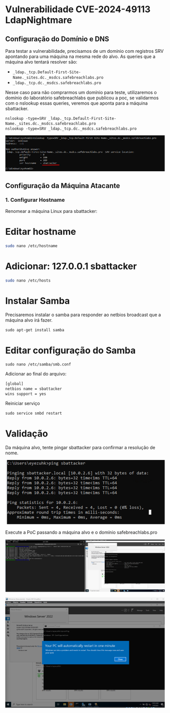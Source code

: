 # Vulnerabilidade CVE-2024-49113 LdapNightmare

## Configuração do Domínio e DNS
Para testar a vulnerabilidade, precisamos de um domínio com registros SRV apontando para uma máquina na mesma rede do alvo.
As queries que a máquina alvo tentará resolver são:

- `_ldap._tcp.Default-First-Site-Name._sites.dc._msdcs.safebreachlabs.pro`
- `_ldap._tcp.dc._msdcs.safebreachlabs.pro`

Nesse caso para não comprarmos um domínio para teste, utilizaremos o domínio do laboratório safebreachlabs que publicou a poc, se validarmos com o nslookup essas queries, veremos que aponta para a máquina sbattacker.
```
nslookup -type=SRV _ldap._tcp.Default-First-Site-Name._sites.dc._msdcs.safebreachlabs.pro
nslookup -type=SRV _ldap._tcp.dc._msdcs.safebreachlabs.pro
```
![LDAPNightmare/sbattacker.png](LDAPNightmare/sbattacker.png)


## Configuração da Máquina Atacante
### 1. Configurar Hostname
Renomear a máquina Linux para sbattacker:


# Editar hostname
```bash
sudo nano /etc/hostname
```
# Adicionar: 127.0.0.1 sbattacker
```bash
sudo nano /etc/hosts
```

# Instalar Samba
Precisaremos instalar o samba para responder ao netbios broadcast que a máquina alvo irá fazer.
```
sudo apt-get install samba
```
# Editar configuração do Samba
```
sudo nano /etc/samba/smb.conf
```
Adicionar ao final do arquivo:
```
[global]
netbios name = sbattacker
wins support = yes
```
Reiniciar serviço
```
sudo service smbd restart
```
# Validação

Da máquina alvo, tente pingar sbattacker para confirmar a resolução de nome.

![LDAPNightmare/netbios.png](LDAPNightmare/netbios.png)

Execute a PoC passando a máquina alvo e o domínio safebreachlabs.pro

![LDAPNightmare/exploit.png](LDAPNightmare/exploit.png)

![LDAPNightmare/exploit_restart.png](LDAPNightmare/exploit_restart.png)
